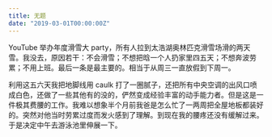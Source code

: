 ```yaml
---
title: 无题
date: "2019-03-01T00:00:00Z"
---
```


YouTube 举办年度滑雪大 party，所有人拉到太浩湖奥林匹克滑雪场滑的两天雪。我没去，原因若干：不会滑雪；不想把晗一个人扔家里四五天；不想奔波劳累；不用上班。最后一条是最主要的。相当于从周三一直放假到下周一。

利用这五六天我把地脚线用 caulk 打了一圈腻子，还把所有中央空调的出风口喷成白色，还做了一些其他有的没的，俨然变成经验丰富的动手能力者。但是这是一件极其费腰的工作。我难以想象半个月前我爸是怎么忙了一两周把全屋地板都装好的。突然对他当时劳累过度而发火感到了理解。到现在我的腰疼还没有缓解过来。于是决定中午去游泳池里伸展一下。
